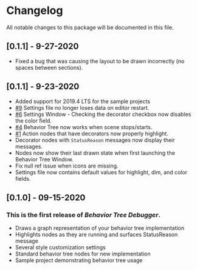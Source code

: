# Changelog

All notable changes to this package will be documented in this file.

## [0.1.1] - 9-27-2020

* Fixed a bug that was causing the layout to be drawn incorrectly (no spaces between sections).

## [0.1.1] - 9-23-2020

* Added support for 2019.4 LTS for the sample projects
* [#9](https://github.com/Yecats/UnityBehaviorTreeDebugger/issues/9) Settings file no longer loses data on editor restart.
* [#6](https://github.com/Yecats/UnityBehaviorTreeDebugger/issues/6) Settings Window - Checking the decorator checkbox now disables the color field.
* [#4](https://github.com/Yecats/UnityBehaviorTreeDebugger/issues/4) Behavior Tree now works when scene stops/starts.
* [#1](https://github.com/Yecats/UnityBehaviorTreeDebugger/issues/1) Action nodes that have decorators now properly highlight.
* Decorator nodes with `StatusReason` messages now display their messages.
* Nodes now show their last drawn state when first launching the Behavior Tree Window.
* Fix null ref issue when icons are missing.
* Settings file now contains default values for highlight, dim, and color fields.

## [0.1.0] - 09-15-2020

### This is the first release of _Behavior Tree Debugger_.

* Draws a graph representation of your behavior tree implementation
* Highlights nodes as they are running and surfaces StatusReason message
* Several style customization settings
* Standard behavior tree nodes for new implementation
* Sample project demonstrating behavior tree usage